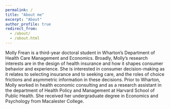 ```yaml
---
permalink: /
title: "About me"
excerpt: "About"
author_profile: true
redirect_from: 
  - /about/
  - /about.html
---
```


Molly Frean is a third-year doctoral student in Wharton’s Department of Health Care Management and Economics. Broadly, Molly’s research interests are in the design of health insurance and how it shapes consumer behavior and experience. She is interested in consumer decision-making as it relates to selecting insurance and to seeking care, and the roles of choice frictions and asymmetric information in these decisions. Prior to Wharton, Molly worked in health economic consulting and as a research assistant in the department of Health Policy and Management at Harvard School of Public Health. She received her undergraduate degree in Economics and Psychology from Macalester College.